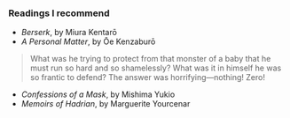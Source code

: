 ### Readings I recommend

- *Berserk*, by Miura Kentarō
- *A Personal Matter*, by Ōe Kenzaburō
> What was he trying to protect from that monster of a baby that he must run so hard and so shamelessly? What was it in himself he was so frantic to defend? The answer was horrifying—nothing! Zero!
- *Confessions of a Mask*, by Mishima Yukio
- *Memoirs of Hadrian*, by Marguerite Yourcenar

